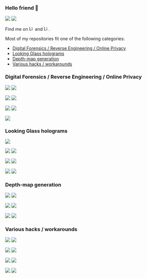 ### Hello friend 👋

![](https://github-readme-stats.vercel.app/api?username=jankais3r&show_icons=true)
![](https://github-readme-stats.vercel.app/api/top-langs/?username=jankais3r&langs_count=10&layout=compact)

Find me on [<img alt="LinkedIn" height="15" src="https://cdn.jsdelivr.net/npm/simple-icons@v3/icons/twitter.svg" />](https://twitter.com/jankais3r) and [<img alt="LinkedIn" height="15" src="https://cdn.jsdelivr.net/npm/simple-icons@v3/icons/mastodon.svg" />](https://defcon.social/@jankais3r).

Most of my repositories fit one of the following categories:
- [Digital Forensics / Reverse Engineering / Online Privacy](#digital-forensics--reverse-engineering--online-privacy)
- [Looking Glass holograms](#looking-glass-holograms)
- [Depth-map generation](#depth-map-generation)
- [Various hacks / workarounds](#various-hacks--workarounds)


### Digital Forensics / Reverse Engineering / Online Privacy

[![](https://github-readme-stats.vercel.app/api/pin/?username=jankais3r&repo=private-keyboard-layouts)](https://github.com/jankais3r/private-keyboard-layouts)
[![](https://github-readme-stats.vercel.app/api/pin/?username=jankais3r&repo=DNoiSe)](https://github.com/jankais3r/DNoiSe)

[![](https://github-readme-stats.vercel.app/api/pin/?username=jankais3r&repo=Forensic-Version-Checker)](https://github.com/jankais3r/Forensic-Version-Checker)
[![](https://github-readme-stats.vercel.app/api/pin/?username=jankais3r&repo=Insert-tracking-image)](https://github.com/jankais3r/Insert-tracking-image)

[![](https://github-readme-stats.vercel.app/api/pin/?username=jankais3r&repo=jPhotoDNA)](https://github.com/jankais3r/jPhotoDNA)
[![](https://github-readme-stats.vercel.app/api/pin/?username=jankais3r&repo=pyPhotoDNA)](https://github.com/jankais3r/pyPhotoDNA)

[![](https://github-readme-stats.vercel.app/api/pin/?username=jankais3r&repo=Frida-iOS-15-TLS-Keylogger)](https://github.com/jankais3r/Frida-iOS-15-TLS-Keylogger)

### Looking Glass holograms

[![](https://github-readme-stats.vercel.app/api/pin/?username=jankais3r&repo=VirtualHPS)](https://github.com/jankais3r/VirtualHPS)

[![](https://github-readme-stats.vercel.app/api/pin/?username=jankais3r&repo=driverless-HoloPlay.js)](https://github.com/jankais3r/driverless-HoloPlay.js)
[![](https://github-readme-stats.vercel.app/api/pin/?username=jankais3r&repo=iOS-LookingGlass)](https://github.com/jankais3r/iOS-LookingGlass)

[![](https://github-readme-stats.vercel.app/api/pin/?username=jankais3r&repo=HoloPortrait)](https://github.com/jankais3r/HoloPortrait)
[![](https://github-readme-stats.vercel.app/api/pin/?username=jankais3r&repo=HoloScan)](https://github.com/jankais3r/HoloScan)

[![](https://github-readme-stats.vercel.app/api/pin/?username=jankais3r&repo=HoloMinecraft)](https://github.com/jankais3r/HoloMinecraft)
[![](https://github-readme-stats.vercel.app/api/pin/?username=jankais3r&repo=HoloSkype)](https://github.com/jankais3r/HoloSkype)

### Depth-map generation

[![](https://github-readme-stats.vercel.app/api/pin/?username=jankais3r&repo=RGB-Depthify)](https://github.com/jankais3r/RGB-Depthify)
[![](https://github-readme-stats.vercel.app/api/pin/?username=jankais3r&repo=Seene-Depthify)](https://github.com/jankais3r/Seene-Depthify)

[![](https://github-readme-stats.vercel.app/api/pin/?username=jankais3r&repo=Video-Depthify)](https://github.com/jankais3r/Video-Depthify)
[![](https://github-readme-stats.vercel.app/api/pin/?username=jankais3r&repo=Inpainted-Photo-Sets)](https://github.com/jankais3r/Inpainted-Photo-Sets)

[![](https://github-readme-stats.vercel.app/api/pin/?username=jankais3r&repo=Minecraft-Depth-Extractor)](https://github.com/jankais3r/Minecraft-Depth-Extractor)
[![](https://github-readme-stats.vercel.app/api/pin/?username=jankais3r&repo=Pythonista-Extract-Depthmap)](https://github.com/jankais3r/Pythonista-Extract-Depthmap)

### Various hacks / workarounds

[![](https://github-readme-stats.vercel.app/api/pin/?username=jankais3r&repo=Podcast-Video-Exporter)](https://github.com/jankais3r/Podcast-Video-Exporter)
[![](https://github-readme-stats.vercel.app/api/pin/?username=jankais3r&repo=Recolor)](https://github.com/jankais3r/Recolor)

[![](https://github-readme-stats.vercel.app/api/pin/?username=jankais3r&repo=Unistellar-eVscope-research)](https://github.com/jankais3r/Unistellar-eVscope-research)
[![](https://github-readme-stats.vercel.app/api/pin/?username=jankais3r&repo=VitalSource-Grabber)](https://github.com/jankais3r/VitalSource-Grabber)

[![](https://github-readme-stats.vercel.app/api/pin/?username=jankais3r&repo=PDF-Text-Extract)](https://github.com/jankais3r/PDF-Text-Extract)
[![](https://github-readme-stats.vercel.app/api/pin/?username=jankais3r&repo=Synology-channel-limiter)](https://github.com/jankais3r/Synology-channel-limiter)

[![](https://github-readme-stats.vercel.app/api/pin/?username=jankais3r&repo=RDPcopy)](https://github.com/jankais3r/RDPcopy)
[![](https://github-readme-stats.vercel.app/api/pin/?username=jankais3r&repo=SQL-stringEXEC)](https://github.com/jankais3r/SQL-stringEXEC)
